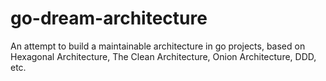 # go-dream-architecture
An attempt to build a maintainable architecture in go projects, based on Hexagonal Architecture, The Clean Architecture, Onion Architecture, DDD, etc.
